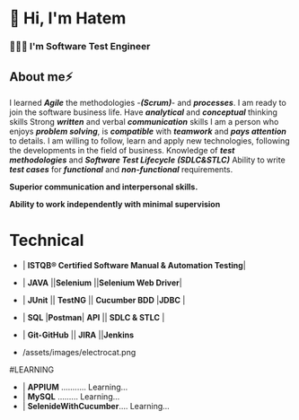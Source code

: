 # 👋 Hi, I'm Hatem 

### 👨🏻‍💻 I'm Software Test Engineer 

## About me⚡
  
I learned ***Agile*** the methodologies -***(Scrum)***- and ***processes***. I am ready to join the software business life.
Have ***analytical*** and ***conceptual*** thinking skills
Strong ***written*** and verbal ***communication*** skills
I am a person who enjoys ***problem solving***, is  ***compatible*** with  ***teamwork*** and  ***pays attention*** to details.
I am willing to follow, learn and apply new technologies, following the developments in the field of business.
Knowledge of  ***test methodologies*** and  ***Software Test Lifecycle*** ***(SDLC&STLC)***
Ability to write ***test cases*** for ***functional*** and ***non-functional*** requirements.

 **Superior communication and interpersonal skills.**

**Ability to work independently with minimal supervision**
  
  # Technical
  
* | **ISTQB® Certified Software Manual & Automation Testing**|

* | **JAVA** ||**Selenium** ||**Selenium Web Driver**|

* | **JUnit** || **TestNG** || **Cucumber BDD** |**JDBC** |

* | **SQL** |**Postman**| **API** || **SDLC & STLC** |

* | **Git-GitHub** || **JIRA** ||**Jenkins** 
* /assets/images/electrocat.png
 
 #LEARNING
 
* | **APPIUM**   ...........        Learning...
* | **MySQL**      .........        Learning...
* | **SelenideWithCucumber**....    Learning...
